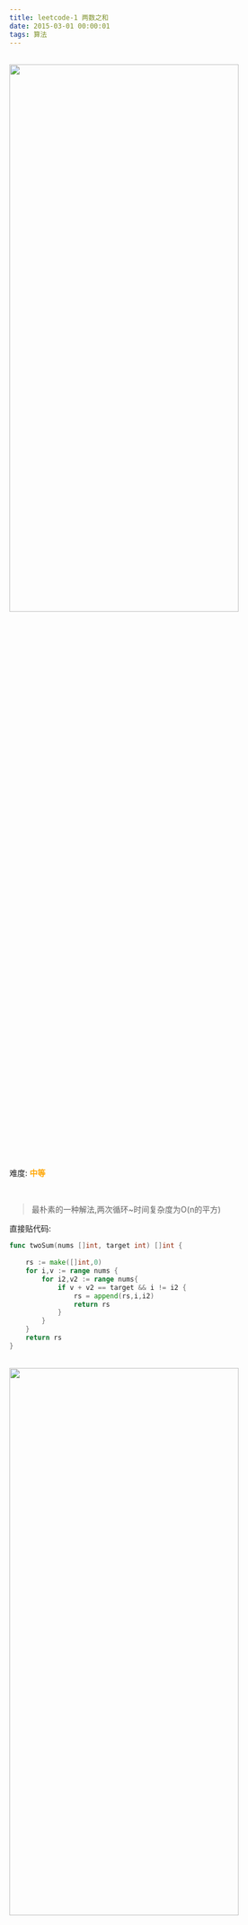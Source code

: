 ```yaml
---
title: leetcode-1 两数之和
date: 2015-03-01 00:00:01
tags: 算法
---
```


<br>



<img src="leetcode-1两数之和/1.png" width = 90% height = 50% />

难度:  <font color="orange">**中等**</font>



 <br>
 
 
 >最朴素的一种解法,两次循环~时间复杂度为O(n的平方)
 
 直接贴代码:
 
 ```go
 func twoSum(nums []int, target int) []int {
  
     rs := make([]int,0)
     for i,v := range nums {
         for i2,v2 := range nums{
             if v + v2 == target && i != i2 {
                 rs = append(rs,i,i2)
                 return rs
             }     
         }
     }
     return rs
 }
 ```

 <br>
<img src="leetcode-1两数之和/2.png" width = 90% height = 50% />
 <br>

***

>进一步优化时间复杂度,用空间换时间
两次一维循环,时间复杂度为O(n)

```go
func twoSum(nums []int, target int) []int {
	hash := make(map[int]int)

	for k, v := range nums {
		hash[v] = k
	}

	for k, v := range nums {
		tmp := target - v

		if _, ok := hash[tmp]; ok {
			if hash[tmp] == k {
				continue//"你不能重复利用这个数组中同样的元素",防止如目标值为6,数组为[3,2,4]这种情况下[0,0]也符合条件
			}
			return []int{k, hash[tmp]}

		}
	}

	return nil

}

```
 <br>
<img src="leetcode-1两数之和/3.png" width = 90% height = 50% />
 <br>
***

>还可以继续优化为一次一维循环,时间复杂度为O(n)

```go
func twoSum(nums []int, target int) []int {
	hash := make(map[int]int)

	for k,v := range nums {
		if j,ok := hash[target-v];ok {
			return []int{k,j}

		}

		hash[v] = k
	}


	return nil

}


```
 <br>
<img src="leetcode-1两数之和/4.png" width = 90% height = 50% />
